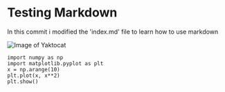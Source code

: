 # Testing Markdown
In this commit i modified the 'index.md' file to learn how to use markdown

![Image of Yaktocat](https://octodex.github.com/images/yaktocat.png)

```
import numpy as np
import matplotlib.pyplot as plt
x = np.arange(10)
plt.plot(x, x**2)
plt.show()
```
